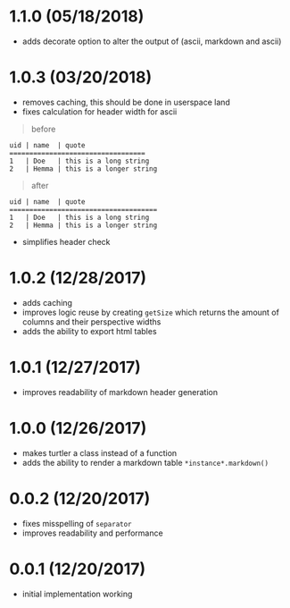 # 1.1.0 (05/18/2018)

- adds decorate option to alter the output of (ascii, markdown and ascii)

# 1.0.3 (03/20/2018)

- removes caching, this should be done in userspace land
- fixes calculation for header width for ascii

> before

```
uid | name  | quote                  
==================================
1   | Doe   | this is a long string  
2   | Hemma | this is a longer string
```

> after

```
uid | name  | quote                  
=====================================
1   | Doe   | this is a long string  
2   | Hemma | this is a longer string
```

- simplifies header check

# 1.0.2 (12/28/2017)

- adds caching
- improves logic reuse by creating `getSize` which returns the amount of columns and their perspective widths
- adds the ability to export html tables

# 1.0.1 (12/27/2017)

- improves readability of markdown header generation

# 1.0.0 (12/26/2017)

- makes turtler a class instead of a function
- adds the ability to render a markdown table `*instance*.markdown()`

# 0.0.2 (12/20/2017)

- fixes misspelling of `separator`
- improves readability and performance

# 0.0.1 (12/20/2017)

- initial implementation working
